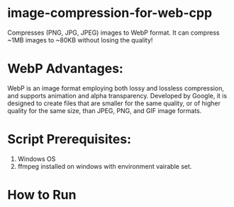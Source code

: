 # image-compression-for-web-cpp
Compresses (PNG, JPG, JPEG) images to WebP format. It can compress ~1MB images to ~80KB without losing the quality!  

# WebP Advantages:
WebP is an image format employing both lossy and lossless compression, and supports animation and alpha transparency. Developed by Google, it is designed to create files that are smaller for the same quality, or of higher quality for the same size, than JPEG, PNG, and GIF image formats.


# Script Prerequisites:
1. Windows OS
2. ffmpeg installed on windows with environment vairable set.


# How to Run


